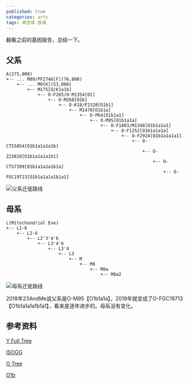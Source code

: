 ```yaml
---
published: true
categories: arts
tags: 单倍体 族谱
---
```


翻看之前的基因报告，总结一下。

## 父系 

```
A(275,000)
+-- ... M89/PF2746[F](76,000)
    +-- ... M9[K](53,000)
        +-- M175[O/K1a1b]
            +-- O-F265/O-M1354[O1]
                +-- O-M268[O1b]
                    +-- O-K18/F2320[O1b1]
                        +-- M1470[O1b1a]                       
                            +-- O-PK4[O1b1a1]
                                +-- O-M95[O1b1a1a]
                                    +-- O-F1803/M1348[O1b1a1a1]
                                        +-- O-F1252[O1b1a1a1a]
                                            +-- O-F2924[O1b1a1a1a1]
                                                +-- O-CTS5854[O1b1a1a1a1b]
                                                    +-- O-Z23810[O1b1a1a1a1b1]
                                                        +-- O-CTS7399[O1b1a1a1a1b1a]
                                                            +-- O-FGC19713[O1b1a1a1a1b1a1]
```                                                                

![父系迁徙路线](https://upload.wikimedia.org/wikipedia/commons/8/8c/Migraciones_humanas_en_haplogrupos_de_ADN-Y.PNG)

## 母系  

```
L(Mitochondrial Eve)
+-- L1-6
    +-- L2-6
        +-- L2'3'4'6
            +-- L3'4'6
                +-- L3'4
                    +-- L3
                        +-- M
                            +-- M8
                                +-- M8a
                                    +-- M8a2            
```

![母系迁徙路线](https://upload.wikimedia.org/wikipedia/commons/0/04/Human_migrations_and_mitochondrial_haplogroups.PNG)


2018年23AndMe说父系是O-M95【O1b1a1a】，2019年就变成了O-FGC19713【O1b1a1a1a1b1a1】，看来是逐年进步的。母系没有变化。

## 参考资料

[Y Full Tree](https://www.yfull.com/tree/O-Y13994/)

[ISOGG](https://isogg.org/tree/index.html)  

[O Tree](https://docs.google.com/spreadsheets/d/1ZeJnMPDMQ1TjwP2QGyayfULPosn0Qdxc9ozWZJ_pDWE/edit#gid=57047053)

[O1b](https://en.wikipedia.org/wiki/Haplogroup_O-M175#O-M268_(O1b))
